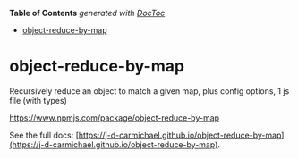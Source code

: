 <!-- START doctoc generated TOC please keep comment here to allow auto update -->
<!-- DON'T EDIT THIS SECTION, INSTEAD RE-RUN doctoc TO UPDATE -->
**Table of Contents**  *generated with [DocToc](https://github.com/thlorenz/doctoc)*

- [object-reduce-by-map](#object-reduce-by-map)

<!-- END doctoc generated TOC please keep comment here to allow auto update -->

# object-reduce-by-map
Recursively reduce an object to match a given map, plus config options, 1 js file (with types)

https://www.npmjs.com/package/object-reduce-by-map

See the full docs: [https://j-d-carmichael.github.io/object-reduce-by-map](https://j-d-carmichael.github.io/object-reduce-by-map).
